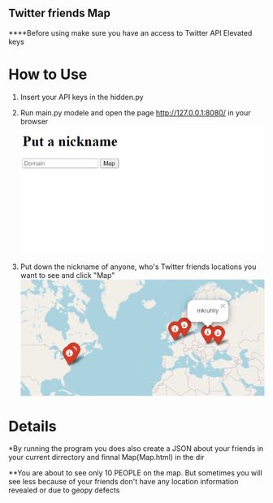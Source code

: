 ## Twitter friends Map
****Before using make sure you have an access to Twitter API Elevated keys

# How to Use
1) Insert your API keys in the hidden.py

2) Run main.py modele and open the page http://127.0.0.1:8080/ in your browser
![alt text](https://github.com/mkruhliy/Twiiter_Friends/blob/main/png/1.png?raw=true)
3) Put down the nickname of anyone, who's Twitter friends locations you want to see and click "Map"
![alt text](https://github.com/mkruhliy/Twiiter_Friends/blob/main/png/2.png?raw=true)
# Details
*By running the program you does also create a JSON about your friends in your current dirrectory and finnal Map(Map.html) in the <templates> dir

**You are about to see only 10 PEOPLE on the map. But sometimes you will see less because of your friends don't have any location information revealed or due to geopy defects
